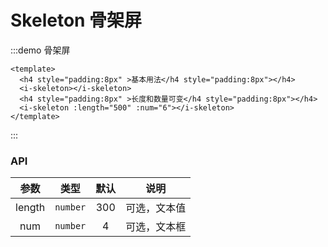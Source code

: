 # Skeleton 骨架屏

:::demo 骨架屏

```vue
<template>
  <h4 style="padding:8px" >基本用法</h4 style="padding:8px"></h4>
  <i-skeleton></i-skeleton>
  <h4 style="padding:8px" >长度和数量可变</h4 style="padding:8px"></h4>
  <i-skeleton :length="500" :num="6"></i-skeleton>
</template>

```

:::

### API

|  参数  |   类型   | 默认 |     说明     |
| :----: | :------: | :--: | :----------: |
| length | `number` | 300  | 可选，文本值 |
|  num   | `number` |  4   | 可选，文本框 |     
